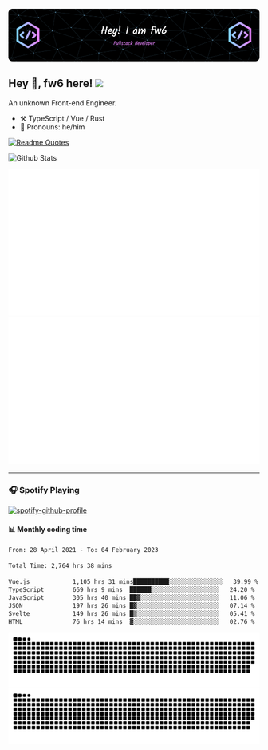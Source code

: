 ![Header](github-header-image.png)

## Hey 👋, fw6 here! <img src="https://github.githubassets.com/images/mona-whisper.gif" height="24" />


An unknown Front-end Engineer.

-   :hammer_and_pick: TypeScript / Vue / Rust
-   :man: Pronouns: he/him


[![Readme Quotes](https://quotes-github-readme.vercel.app/api?type=horizontal&theme=algolia)](https://github.com/piyushsuthar/github-readme-quotes)



![Github Stats](https://github-readme-stats.vercel.app/api?username=fw6&bg_color=30,e96443,904e95&title_color=fff&text_color=fff)

![](https://raw.githubusercontent.com/fw6/github-stats-transparent/output/generated/overview.svg)
![](https://raw.githubusercontent.com/fw6/github-stats-transparent/output/generated/languages.svg)


---

### 🎧 Spotify Playing

<!-- ![spotify-github-profile](/img/default.svg) -->

[![spotify-github-profile](https://spotify-github-profile.vercel.app/api/view?uid=r6wn4hdvypv0lkzyrj0e0pjct&cover_image=true&theme=default&bar_color=53b14f&bar_color_cover=true)](https://github.com/kittinan/spotify-github-profile)
#### :bar_chart: Monthly coding time

<!--START_SECTION:waka-->

```text
From: 28 April 2021 - To: 04 February 2023

Total Time: 2,764 hrs 38 mins

Vue.js            1,105 hrs 31 mins██████████░░░░░░░░░░░░░░░   39.99 %
TypeScript        669 hrs 9 mins  ██████░░░░░░░░░░░░░░░░░░░   24.20 %
JavaScript        305 hrs 40 mins ██▓░░░░░░░░░░░░░░░░░░░░░░   11.06 %
JSON              197 hrs 26 mins █▓░░░░░░░░░░░░░░░░░░░░░░░   07.14 %
Svelte            149 hrs 26 mins █▒░░░░░░░░░░░░░░░░░░░░░░░   05.41 %
HTML              76 hrs 14 mins  ▓░░░░░░░░░░░░░░░░░░░░░░░░   02.76 %
```

<!--END_SECTION:waka-->




![github contribution grid snake animation](https://raw.githubusercontent.com/platane/platane/output/github-contribution-grid-snake-dark.svg#gh-dark-mode-only)![github contribution grid snake animation](https://raw.githubusercontent.com/platane/platane/output/github-contribution-grid-snake.svg#gh-light-mode-only)
